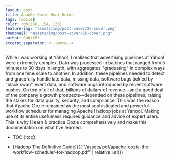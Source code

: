 ```yaml
---
layout: post
title: Apache Oozie User Guide
tags: [oozie]
color: rgb(250, 154, 133)
feature-img: "assets/img/post-cover/25-cover.png"
thumbnail: "assets/img/post-cover/25-cover.png"
author: QubitPi
excerpt_separator: <!--more-->
---
```


While I was working at Yahoo!, I realized that advertising pipelines at Yahoo! were extremely complex. Data was
processed in batches that ranged from 5 minutes to 30 days in length, with aggregates "graduating" in complex ways from
one time scale to another. In addition, these pipelines needed to detect and gracefully handle late data, missing data,
software bugs tickled by "black swan" event data, and software bugs introduced by recent software pushes. On top of all
of that, billions of dollars of revenue—and a good deal of the company's growth prospects—depended on these pipelines,
raising the stakes for data quality, security, and compliance. This was the reason that Apache Oozie remained as the
most sophisticated and powerful workflow scheduler for managing Apache Hadoop jobs at Yahoo!. Making use of its entire
usefulness requires guidance and advice of expert users. This is why I learn & practice Oozie comprehensively and make
this documentation on what I've learned.

<!--more-->

* TOC
{:toc}

* [Hadoop The Definitive Guide]({{ "/assets/pdf/apache-oozie-the-workflow-scheduler-for-hadoop.pdf" | relative_url}})
